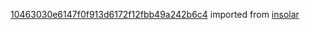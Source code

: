 [10463030e6147f0f913d6172f12fbb49a242b6c4](https://github.com/insolar/insolar/commit/10463030e6147f0f913d6172f12fbb49a242b6c4) imported from [insolar](https://github.com/insolar/insolar)
